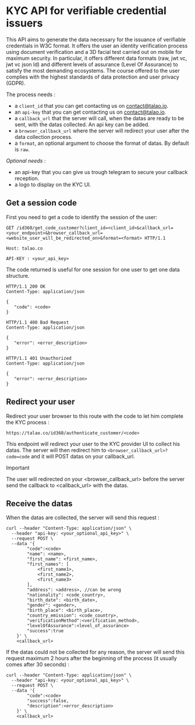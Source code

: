 # KYC API for verifiable credential issuers

This API aims to generate the data necessary for the issuance of verifiable credentials in W3C format. It offers the user an identity verification process using document verification and a 3D facial test carried out on mobile for maximum security. In particular, it offers different data formats (raw, jwt vc, jwt vc json ld) and different levels of assurance (Level Of Assurance) to satisfy the most demanding ecosystems. The course offered to the user complies with the highest standards of data protection and user privacy (GDPR).

The process needs :
- a `client_id` that you can get contacting us on contact@talao.io.
- an `api-key` that you can get contacting us on contact@talao.io.
- a `callback_url` that the server will call, when the datas are ready to be sent, with the datas collected. An api key can be added.
- a `browser_callback_url` where the server will redirect your user after the data collection process. 
- a `format`, an optional argument to choose the format of datas. By default is `raw`.

*Optional needs :*
- an api-key that you can give us trough telegram to secure your callback reception.
- a logo to display on the KYC UI.

## Get a session code

First you need to get a code to identify the session of the user:

```
GET /id360/get_code_customer?client_id=<client_id>&callback_url=<your_endpoint>&browser_callback_url=<website_user_will_be_redirected_on>&format=<format> HTTP/1.1

Host: talao.co

API-KEY : <your_api_key> 
```

The code returned is useful for one session for one user to get one data structure.

```
HTTP/1.1 200 OK
Content-Type: application/json

{
   "code": <code>
}
```


```
HTTP/1.1 400 Bad Request
Content-Type: application/json

{
   "error": <error_description>
}
```


```
HTTP/1.1 401 Unauthorized
Content-Type: application/json

{
   "error": <error_description>
}
```


## Redirect your user

Redirect your user browser to this route with the code to let him complete the KYC process :

`https://talao.co/id360/authenticate_customer/<code>`

This endpoint will redirect your user to the KYC provider UI to collect his datas. The server will then redirect him to `<browser_callback_url>?code=code` and it will POST datas on your callback_url.

> [!IMPORTANT]
> The user will redirected on your <browser_callback_url> before the server send the callback to <callback_url> with the datas.

## Receive the datas

When the datas are collected, the server will send this request :

```
curl --header "Content-Type: application/json" \
  --header "api-key: <your_optional_api_key>" \
  --request POST \
  --data '{
        "code":<code>
        "name": <name>,
        "first_name": <first_name>,
        "first_names": [
            <first_name1>,
            <first_name2>,
            <first_name3>
        ],
        "address": <address>, //can be wrong
        "nationality": <code_country>,
        "birth_date": <birth_date>,
        "gender": <gender>,
        "birth_place": <birth_place>,
        "country_emission": <code_country>,
        "verificationMethod":<verification_method>,
        "levelOfAssurance":<level_of_assurance>
        "success":true
    }' \
    <callback_url>
```

If the datas could not be collected for any reason, the server will send this request maximum 2 hours after the beginning of the process (it usually comes after 30 seconds) :

```
curl --header "Content-Type: application/json" \
  --header "api-key: <your_optional_api_key>" \
  --request POST \
  --data '{
        "code":<code>
        "success":false,
        "description":<error_description>
    }' \
    <callback_url>
``` 
